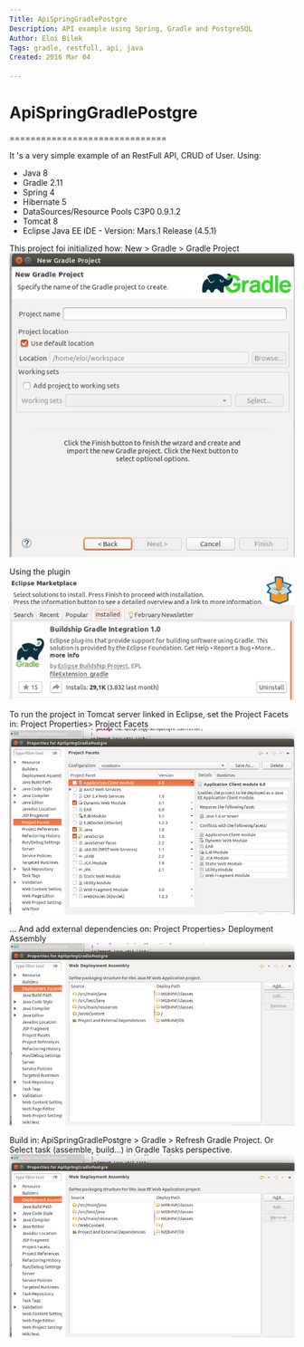 ```yaml
---
Title: ApiSpringGradlePostgre
Description: API example using Spring, Gradle and PostgreSQL
Author: Eloi Bilek
Tags: gradle, restfull, api, java
Created: 2016 Mar 04

---
```


# ApiSpringGradlePostgre
==============================

It 's a very simple example of an RestFull API, CRUD of User.
Using:
* Java 8
* Gradle 2.11
* Spring 4
* Hibernate 5
* DataSources/Resource Pools C3P0 0.9.1.2
* Tomcat 8
* Eclipse Java EE IDE - Version: Mars.1 Release (4.5.1)

This project foi initialized how: New > Gradle > Gradle Project
![init project](https://github.com/EloiBilek/eloibilek.github.io/raw/master/SMP/init_project.png)

Using the plugin
![gradle plugin](https://github.com/EloiBilek/eloibilek.github.io/raw/master/SMP/gradle_plugin.png)

To run the project in Tomcat server linked in Eclipse, set the Project Facets in: Project Properties> Project Facets
![facets](https://github.com/EloiBilek/eloibilek.github.io/raw/master/SMP/facets.png)

... And add external dependencies on: Project Properties> Deployment Assembly
![facets](https://github.com/EloiBilek/eloibilek.github.io/raw/master/SMP/properties_deployment.png)

Build in: ApiSpringGradlePostgre > Gradle > Refresh Gradle Project.
Or
Select task (assemble, build...) in Gradle Tasks perspective.
![gradle tasks](https://github.com/EloiBilek/eloibilek.github.io/raw/master/SMP/properties_deployment.png)







